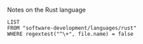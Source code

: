 Notes on the Rust language
```dataview
LIST 
FROM "software-development/languages/rust"
WHERE regextest("^\+", file.name) = false
```

